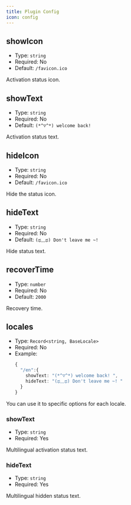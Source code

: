 ```yaml
---
title: Plugin Config
icon: config
---
```


## showIcon

- Type: `string`
- Required: No
- Default: `/favicon.ico`

Activation status icon.

## showText

- Type: `string`
- Required: No
- Default: `(*^▽^*) welcome back! `

Activation status text.

## hideIcon

- Type: `string`
- Required: No
- Default: `/favicon.ico`

Hide the status icon.

## hideText

- Type: `string`
- Required: No
- Default: `(ಥ﹏ಥ) Don't leave me ~!`

Hide status text.

## recoverTime

- Type: `number`
- Required: No
- Default: `2000`

Recovery time.


## locales

- Type: `Record<string, BaseLocale>`
- Required: No
- Example:
  ```ts
  {
    "/en":{
      showText: "(*^▽^*) welcome back! ",
      hideText: "(ಥ﹏ಥ) Don't leave me ~! "
    }
  }
  ```

You can use it to specific options for each locale.


### showText

- Type: `string`
- Required: Yes

Multilingual activation status text.

### hideText

- Type: `string`
- Required: Yes

Multilingual hidden status text.